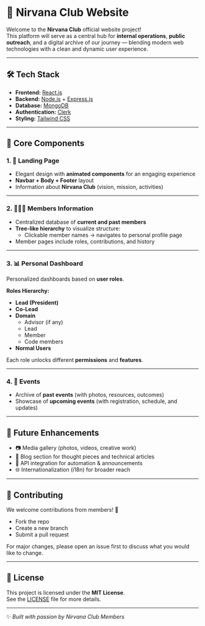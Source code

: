# 🌌 Nirvana Club Website

Welcome to the **Nirvana Club** official website project!  
This platform will serve as a central hub for **internal operations**, **public outreach**, and a digital archive of our journey — blending modern web technologies with a clean and dynamic user experience.

---

## 🛠️ Tech Stack

- **Frontend:** [React.js](https://react.dev/)  
- **Backend:** [Node.js](https://nodejs.org/) + [Express.js](https://expressjs.com/)  
- **Database:** [MongoDB](https://www.mongodb.com/)  
- **Authentication:** [Clerk](https://clerk.dev/)  
- **Styling:** [Tailwind CSS](https://tailwindcss.com/)  

---

## 🎨 Core Components

### 1. 🚀 Landing Page
- Elegant design with **animated components** for an engaging experience  
- **Navbar + Body + Footer** layout  
- Information about **Nirvana Club** (vision, mission, activities)  

---

### 2. 🧑‍🤝‍🧑 Members Information
- Centralized database of **current and past members**  
- **Tree-like hierarchy** to visualize structure:
  - Clickable member names → navigates to personal profile page  
- Member pages include roles, contributions, and history  

---

### 3. 📊 Personal Dashboard
Personalized dashboards based on **user roles**.  

**Roles Hierarchy:**
- **Lead (President)**  
- **Co-Lead**  
- **Domain**  
  - Advisor (if any)  
  - Lead  
  - Member  
  - Code members  
- **Normal Users**  

Each role unlocks different **permissions** and **features**.  

---

### 4. 📅 Events
- Archive of **past events** (with photos, resources, outcomes)  
- Showcase of **upcoming events** (with registration, schedule, and updates)  

---

## 🔮 Future Enhancements
- 📷 Media gallery (photos, videos, creative work)  
- 📝 Blog section for thought pieces and technical articles  
- 🔗 API integration for automation & announcements  
- 🌐 Internationalization (i18n) for broader reach  

---

## 🤝 Contributing
We welcome contributions from members! 🎉  
- Fork the repo  
- Create a new branch  
- Submit a pull request  

For major changes, please open an issue first to discuss what you would like to change.  

---

## 📜 License
This project is licensed under the **MIT License**.  
See the [LICENSE](./LICENSE) file for more details.  

---

✨ *Built with passion by Nirvana Club Members*
